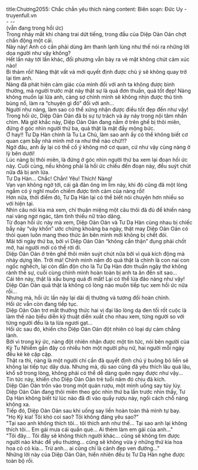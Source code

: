 title:Chương2055: Chắc chắn yêu thích nàng
content:
Biên soạn: Đức Uy - truyenfull.vn<br>- --<br>(vẫn đang trong hồi ức)<br>Trong nháy mắt khi chàng trai dứt tiếng, trong đầu của Diệp Oản Oản chợt chấn động một cái.<br>Này này! Anh có cần phải dùng âm thanh lạnh lùng như thế nói ra những lời dọa người như vậy không?<br>Hết lần này tới lần khác, đối phương vẫn bày ra vẻ mặt không chút cảm xúc nào!<br>Bi thảm rồi! Nàng thật vất vả mới quyết định được chủ ý sẽ không quay trở lại tìm anh.<br>Nàng đã phát hiện cảm giác của mình đối với anh ta không được bình thường, mà người trước mặt này thật sự là quá đơn thuần, quá tốt đẹp! Nàng không muốn lại lừa anh, càng sợ chính mình sẽ không nhịn được thú tính bùng nổ, làm ra “chuyện gì đó” đối với anh...<br>Người như nàng, làm sao có thể xứng nhận được điều tốt đẹp đến như vậy!<br>Trong hồi ức, Diệp Oản Oản đã bị sự tự trách và áy náy trong nội tâm nhấn chìm. Mà giờ khắc này, Diệp Oản Oản đang nằm ở trên ghế bị thôi miên, đứng ở góc nhìn người thứ ba, quả thật là mặt đầy mộng bức.<br>Ơ hay!! Tư Dạ Hàn chính là Tu La Chủ, làm sao anh ấy có thể không biết cơ quan cạm bẫy nhà mình mở ra như thế nào chứ!!?<br>Ngờ đâu, anh ấy lại có thể cố ý không mở cơ quan, cứ như vậy cùng nàng ở lỳ bên dưới!<br>Lúc nàng bị thôi miên, là đứng ở góc nhìn người thứ ba xem lại đoạn hồi ức này. Cuối cùng, nếu không phải là hồi ức chiếu đến đoạn này, đều suýt chút nữa đã bị anh lừa.<br>Tư Dạ Hàn... Chắc! Chắn! Yêu! Thích! Nàng!<br>Vạn vạn không ngờ tới, cái gã đàn ông im lìm này, khi đó cũng đã một lòng ngầm có ý nghĩ muốn chiếm được tình cảm của nàng rồi!<br>Hơn nữa, thời điểm đó, Tư Dạ Hàn lại có thể biết nói chuyện hơn nhiều so với hiện tại.<br>Nhìn câu nói kia mà xem, chỉ thuận miệng một câu thôi đã đủ để khiến nàng nai vàng ngơ ngác, tâm tình thiếu nữ trào dâng.<br>Từ đoạn hồi ức này mà xem, Diệp Oản Oản và Tư Dạ Hàn cùng nhau bị chiếc bẫy này “vây khốn” ước chừng khoảng ba ngày, thật may Diệp Oản Oản có thói quen luôn mang theo thức ăn bên mình mới không bị chết đói.<br>Mãi tới ngày thứ ba, bởi vì Diệp Oản Oản “không cẩn thận” đụng phải chốt mở, hai người mới có thể rời đi.<br>Diệp Oản Oản ở trên ghế thôi miên suýt chút nữa bởi vì quá kích động mà nhảy dựng lên. Trời má! Chính mình năm đó quả thật là chính là con nai con ngốc nghếch, lại còn đần độn cho là Tư Dạ Hàn đơn thuần ngây thơ không rành thế sự, cuối cùng chính mình hoàn toàn bị anh ta ăn đến sít sao...<br>Cái tên này, thật là xấu bụng quá đi mất! Lại có thể lừa đảo nàng như vậy!<br>Diệp Oản Oản quả thật là không có lòng nào muốn tiếp tục xem hồi ức nữa rồi...<br>Nhưng mà, hồi ức lần này lại dài dị thường và tương đối hoàn chỉnh.<br>Hồi ức vẫn còn đang tiếp tục.<br>Diệp Oản Oản trơ mắt thưởng thức hai vị đại lão lòng dạ đen tối rốt cuộc là làm thế nào biểu diễn kỹ thuật diễn xuất cho nhau xem, từng người so với từng người đều là ta lừa ngươi gạt...<br>Hồi ức sau đó, khiến cho Diệp Oản Oản đột nhiên có loại dự cảm chẳng lành.<br>Bởi vì trong ký ức, nàng đột nhiên nhận được một tin tức, nói bên người của Kỷ Tu Nhiễm gần đây có nhiều hơn một người phụ nữ, hai người mỗi ngày đều kè kè cặp cặp.<br>Thật ra thì, nàng là một người chỉ cần đã quyết định chủ ý buông bỏ liền sẽ không lại tiếp tục dây dưa. Nhưng mà, dù sao cũng đã yêu thích lâu quá lâu, khổ sở trong lòng, không phải có thể dễ dàng quên ngay được như vậy...<br>Tin tức này, khiến cho Diệp Oản Oản trẻ tuổi năm đó chịu đả kích.<br>Diệp Oản Oản trốn vào trong một quán rượu, một mình uống say túy lúy.<br>Diệp Oản Oản đang thôi miên theo góc nhìn thứ ba lần trước nhìn thấy, Tư Dạ Hàn không biết từ lúc nào đã đi vào quầy rượu này, ngồi cách chỗ nàng không xa.<br>Tiếp đó, Diệp Oản Oản sau khi uống say liền hoàn toàn thả mình tự bay.<br>"Họ Kỷ kia! Tôi khó coi sao? Tôi không đáng yêu sao?"<br>"Tại sao anh không thích tôi... tôi thích anh như thế... Tại sao anh lại không thích tôi... Em gái mưa cái quần què... Ai thèm làm em gái của anh..."<br>"Tôi đây... Tôi đây sẽ không thích người khác... cũng sẽ không tìm được người nào khác để yêu thương... cũng sẽ không vừa ý những thứ kia hoa hoa cỏ cỏ kia... Trừ anh... ai cũng chỉ là cảnh đẹp ven đường..."<br>Những lời này của Diệp Oản Oản, hiển nhiên đều bị Tư Dạ Hàn nghe được toàn bộ rồi.
